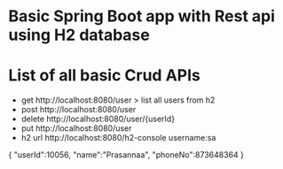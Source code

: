 # Basic Spring Boot app with Rest api using H2 database

   # List of all basic Crud APIs 
   - get  http://localhost:8080/user > list all users from h2
  - post http://localhost:8080/user
  - delete http://localhost:8080/user/{userId}
  - put http://localhost:8080/user
  - h2 url http://localhost:8080/h2-console username:sa
    
  {
	"userId":10056,
	 "name":"Prasannaa",
	"phoneNo":873648364
}

